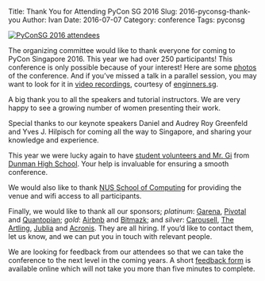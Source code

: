 Title: Thank You for Attending PyCon SG 2016
Slug: 2016-pyconsg-thank-you
Author: Ivan
Date: 2016-07-07
Category: conference
Tags: pyconsg


[![PyConSG 2016 attendees]({filename}/img/2016-pyconsg-crowd.jpg)](
https://www.flickr.com/photos/mbrochh/27912517782/in/album-72157670466796255/)

The organizing committee would like to thank everyone for coming to PyCon
Singapore 2016. This year we had over 250 participants! This conference is only
possible because of your interest! Here are some
[photos](https://www.flickr.com/photos/mbrochh/sets/72157670466796255) of the
conference. And if you’ve missed a talk in a parallel session, you may want to
look for it in [video recordings](https://engineers.sg/conference/pyconsg2016),
courtesy of [enginners.sg](https://engineers.sg/).

A big thank you to all the speakers and tutorial instructors. We are very happy
to see a growing number of women presenting their work.

Special thanks to our keynote speakers Daniel and Audrey Roy Greenfeld and Yves
J. Hilpisch for coming all the way to Singapore, and sharing your knowledge and
experience.

This year we were lucky again to have [student volunteers and Mr.
Gi](https://www.flickr.com/photos/mbrochh/27734611480/in/album-72157670466796255/)
from [Dunman High School](http://www.dhs.sg/). Your help is invaluable for
ensuring a smooth conference.

We would also like to thank [NUS School of Computing](http://www.comp.nus.edu.sg)
for providing the venue and wifi access to all participants.

Finally, we would like to thank all our sponsors; *platinum*:
[Garena](http://corporate.garena.com ), [Pivotal](http://pivotal.io) and
[Quantopian](https://www.quantopian.com); *gold*:
[Airbnb](https://www.airbnb.com) and [Bitmazk](https://bitmazk.com); and
*silver*: [Carousell](https://carousell.com), [The
Artling](https://theartling.com ),
[Jublia](https://jublia.com ) and [Acronis](http://www.acronis.com/en-sg/).
They are all hiring. If you’d like to contact them, let us know, and we can put
you in touch with relevant people.

We are looking for feedback from our attendees so that we can take the
conference to the next level in the coming years.
A short [feedback form](https://docs.google.com/forms/d/1WdsXPBMncDe4aFyvhIYrzb8OekOdPAbd0Oy1N_J6go4/edit?uiv=1)
is available online which will not take you more than five minutes to complete.

